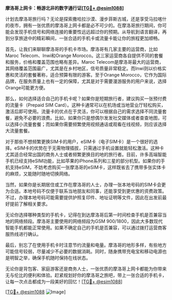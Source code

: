 **摩洛哥上网卡：畅游北非的数字通行证[[TG💪+ @esim1088](https://t.me/s/esim1088)]**

计划去摩洛哥旅行吗？无论是探索撒哈拉沙漠、漫步菲斯古城，还是享受马拉喀什的夜市，拥有一张优质的摩洛哥上网卡都是必不可少的。在摩洛哥旅行期间，你可能会发现手机信号和网络连接的重要性远远超过你的预期。从导航到语言翻译，再到分享旅途中的精彩瞬间，一张合适的手机卡或流量卡能让你的旅程更加顺畅。

首先，让我们来聊聊摩洛哥的手机卡市场。摩洛哥有几家主要的运营商，比如Maroc Telecom、Inwi和Orange Morocco。这三家运营商各自提供不同的套餐和服务，价格和覆盖范围也略有差异。Maroc Telecom是摩洛哥最大的运营商，其网络覆盖范围最广，尤其是在乡村地区，信号质量非常稳定。而Inwi则以价格实惠和灵活的套餐著称，适合预算有限的游客。至于Orange Morocco，它作为国际品牌，在服务质量上也有一定的保障，尤其是对于需要漫游服务的用户来说，选择Orange可能更方便。

那么，如何选择适合自己的手机卡呢？如果你是短期旅行者，建议购买一张预付费的流量卡（Prepaid SIM Card）。这种卡通常可以在机场或当地营业厅轻松购买，激活后即可使用。流量卡的优点在于灵活，你可以根据自己的需求选择不同流量套餐，避免不必要的浪费。比如，如果你只是想偶尔发发社交媒体或者查查地图，可以选择小流量套餐；而如果你需要频繁使用视频通话或观看在线视频，则应该选择大流量套餐。

对于那些不想频繁更换SIM卡的用户，eSIM卡（电子SIM卡）是一个很好的选择。eSIM卡的优势在于无需物理插拔，只需通过手机设置就能轻松激活。这种卡尤其适合经常出国的商务人士或者频繁更换目的地的旅行者。目前，许多高端智能手机已经支持eSIM功能，比如苹果的iPhone系列和三星的部分机型。如果你的手机支持eSIM，不妨考虑购买一张摩洛哥的eSIM卡，这样既省去了携带多张实体卡的麻烦，又能随时随地切换网络。

当然，如果你是长期居住或工作在摩洛哥的人士，办理一张本地号码的SIM卡会更为合适。本地号码不仅便于联系当地朋友和同事，还能享受到更优惠的资费政策。不过，办理本地号码可能需要提供护照复印件、地址证明等文件，因此在出发前最好提前了解相关要求。

无论你选择哪种类型的手机卡，记得在到达摩洛哥后第一时间检查手机是否兼容当地的网络频段。摩洛哥主要使用的网络频段为GSM 900/1800，因此大多数现代智能手机都能正常使用。如果不确定自己的手机是否兼容，可以通过拨打运营商客服热线进行确认。

最后，别忘了在使用手机卡时注意节约流量和电量。摩洛哥的地形多样，有些地方可能信号较弱，尽量减少不必要的数据消耗。同时，随身携带充电宝和移动电源也是明智之举，确保手机随时保持在线状态。

无论你是背包客、家庭游客还是商务人士，一张优质的摩洛哥上网卡都能为你带来无与伦比的便利和体验。赶紧规划好你的摩洛哥之旅吧，带上一张合适的手机卡，让每一次点击都成为一段美好的回忆！[[TG💪+ @esim1088](https://t.me/s/esim1088)]

[[TG💪+ @esim1088](https://t.me/s/esim1088) ![Image](https://i.postimg.cc/4NQfJmqS/Snipaste-2025-05-13-00-14-12.png)]